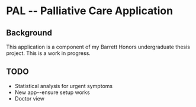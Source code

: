 PAL -- Palliative Care Application
==================================

Background
----------
This application is a component of my Barrett Honors undergraduate thesis project. This is a work in progress.

TODO
----
+ Statistical analysis for urgent symptoms
+ New app--ensure setup works
+ Doctor view